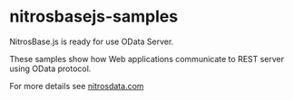 # nitrosbasejs-samples
NitrosBase.js is ready for use OData Server. 

These samples show how Web applications communicate to REST server using OData protocol. 

For more details see [nitrosdata.com](nitrosdata.com)
